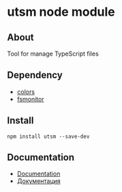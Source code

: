 # utsm node module

## About

Tool for manage TypeScript files

## Dependency

* [colors](https://github.com/Marak/colors.js)
* [fsmonitor](https://github.com/andreyvit/fsmonitor.js)


## Install

    npm install utsm --save-dev


## Documentation

* [Documentation](doc/en.md)
* [Документация](doc/ru.md)